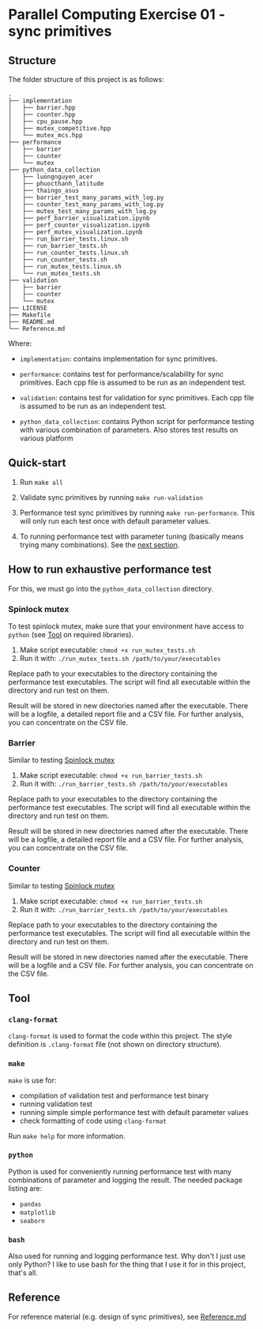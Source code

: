 # Parallel Computing Exercise 01 - sync primitives

## Structure

The folder structure of this project is as follows:

```{.tree-output}
.
├── implementation
│   ├── barrier.hpp
│   ├── counter.hpp
│   ├── cpu_pause.hpp
│   ├── mutex_competitive.hpp
│   └── mutex_mcs.hpp
├── performance
│   ├── barrier
│   ├── counter
│   └── mutex
├── python_data_collection
│   ├── luongnguyen_acer
│   ├── phuocthanh_latitude
│   ├── thaingo_asus
│   ├── barrier_test_many_params_with_log.py
│   ├── counter_test_many_params_with_log.py
│   ├── mutex_test_many_params_with_log.py
│   ├── perf_barrier_visualization.ipynb
│   ├── perf_counter_visualization.ipynb
│   ├── perf_mutex_visualization.ipynb
│   ├── run_barrier_tests.linux.sh
│   ├── run_barrier_tests.sh
│   ├── run_counter_tests.linux.sh
│   ├── run_counter_tests.sh
│   ├── run_mutex_tests.linux.sh
│   └── run_mutex_tests.sh
├── validation
│   ├── barrier
│   ├── counter
│   └── mutex
├── LICENSE
├── Makefile
├── README.md
└── Reference.md
```

Where:

- `implementation`: contains implementation for sync primitives.

- `performance`: contains test for performance/scalability for sync primitives.
Each cpp file is assumed to be run as an independent test.

- `validation`: contains test for validation for sync primitives. Each cpp file
is assumed to be run as an independent test.

- `python_data_collection`: contains Python script for performance testing with
various combination of parameters. Also stores test results on various platform

## Quick-start

1. Run `make all`

2. Validate sync primitives by running `make run-validation`

3. Performance test sync primitives by running `make run-performance`. This will
   only run each test once with default parameter values.

4. To running performance test with parameter tuning (basically means trying
   many combinations). See the [next section](#how-to-run-exhaustive-performance-test).

## How to run exhaustive performance test

For this, we must go into the `python_data_collection` directory.

### Spinlock mutex

To test spinlock mutex, make sure that your environment have access to `python`
(see [Tool](#tool) on required libraries).

1. Make script executable: `chmod +x run_mutex_tests.sh`
2. Run it with: `./run_mutex_tests.sh /path/to/your/executables`

Replace path to your executables to the directory containing the performance
test executables. The script will find all executable within the directory and
run test on them.

Result will be stored in new directories named after the executable. There will
be a logfile, a detailed report file and a CSV file. For further analysis, you
can concentrate on the CSV file.

### Barrier

Similar to testing [Spinlock mutex](#spinlock-mutex)

1. Make script executable: `chmod +x run_barrier_tests.sh`
2. Run it with: `./run_barrier_tests.sh /path/to/your/executables`

Replace path to your executables to the directory containing the performance
test executables. The script will find all executable within the directory and
run test on them.

Result will be stored in new directories named after the executable. There will
be a logfile, a detailed report file and a CSV file. For further analysis, you
can concentrate on the CSV file.

### Counter

Similar to testing [Spinlock mutex](#spinlock-mutex)

1. Make script executable: `chmod +x run_barrier_tests.sh`
2. Run it with: `./run_barrier_tests.sh /path/to/your/executables`

Replace path to your executables to the directory containing the performance
test executables. The script will find all executable within the directory and
run test on them.

Result will be stored in new directories named after the executable. There will
be a logfile and a CSV file. For further analysis, you can concentrate on the
CSV file.

## Tool

### `clang-format`

`clang-format` is used to format the code within this project. The style
definition is `.clang-format` file (not shown on directory structure).

### `make`

`make` is use for:

- compilation of validation test and performance test binary
- running validation test
- running simple simple performance test with default parameter values
- check formatting of code using `clang-format`

Run `make help` for more information.

### `python`

Python is used for conveniently running performance test with many combinations
of parameter and logging the result. The needed package listing are:

- `pandas`
- `matplotlib`
- `seaborn`

### `bash`

Also used for running and logging performance test. Why don't I just use only
Python? I like to use bash for the thing that I use it for in this project,
that's all.

## Reference

For reference material (e.g. design of sync primitives), see [Reference.md](Reference.md)
